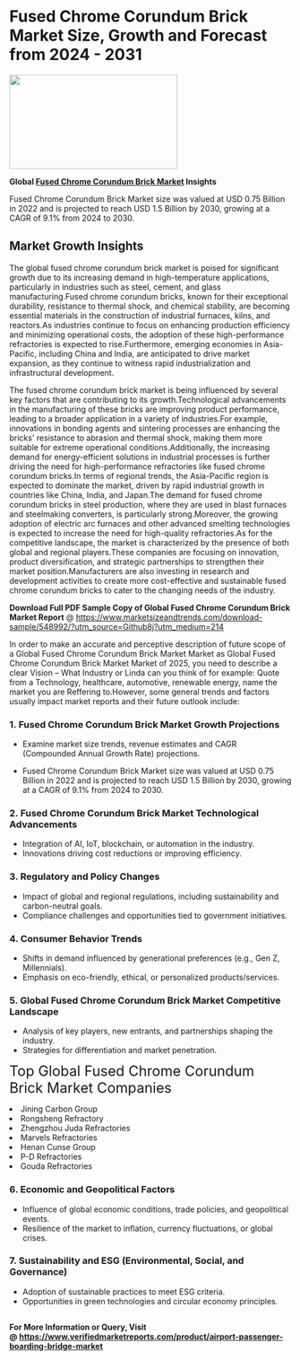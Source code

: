 <H1>Fused Chrome Corundum Brick Market Size, Growth and Forecast from 2024 - 2031</H1><img class="aligncenter size-medium wp-image-584254" src="https://thirdeyenews.in/wp-content/uploads/2024/09/Global-Market-Research-300x168.jpeg" alt="" width="300" height="168" /><p><strong>Global&nbsp;<a href="https://www.marketsizeandtrends.com/download-sample/548992/?utm_source=Github8j?utm_medium=214">Fused Chrome Corundum Brick Market</a> Insights</strong></p><p>Fused Chrome Corundum Brick Market size was valued at USD 0.75 Billion in 2022 and is projected to reach USD 1.5 Billion by 2030, growing at a CAGR of 9.1% from 2024 to 2030.</p><p><h2>Market Growth Insights</h2> <p>The global fused chrome corundum brick market is poised for significant growth due to its increasing demand in high-temperature applications, particularly in industries such as steel, cement, and glass manufacturing.Fused chrome corundum bricks, known for their exceptional durability, resistance to thermal shock, and chemical stability, are becoming essential materials in the construction of industrial furnaces, kilns, and reactors.As industries continue to focus on enhancing production efficiency and minimizing operational costs, the adoption of these high-performance refractories is expected to rise.Furthermore, emerging economies in Asia-Pacific, including China and India, are anticipated to drive market expansion, as they continue to witness rapid industrialization and infrastructural development. </p> <p>The fused chrome corundum brick market is being influenced by several key factors that are contributing to its growth.Technological advancements in the manufacturing of these bricks are improving product performance, leading to a broader application in a variety of industries.For example, innovations in bonding agents and sintering processes are enhancing the bricks' resistance to abrasion and thermal shock, making them more suitable for extreme operational conditions.Additionally, the increasing demand for energy-efficient solutions in industrial processes is further driving the need for high-performance refractories like fused chrome corundum bricks.In terms of regional trends, the Asia-Pacific region is expected to dominate the market, driven by rapid industrial growth in countries like China, India, and Japan.The demand for fused chrome corundum bricks in steel production, where they are used in blast furnaces and steelmaking converters, is particularly strong.Moreover, the growing adoption of electric arc furnaces and other advanced smelting technologies is expected to increase the need for high-quality refractories.As for the competitive landscape, the market is characterized by the presence of both global and regional players.These companies are focusing on innovation, product diversification, and strategic partnerships to strengthen their market position.Manufacturers are also investing in research and development activities to create more cost-effective and sustainable fused chrome corundum bricks to cater to the changing needs of the industry.</p><p><span class=""><strong>Download Full PDF Sample Copy of Global Fused Chrome Corundum Brick Market Report</strong> @ <a href="https://www.marketsizeandtrends.com/download-sample/548992/?utm_source=Github8j?utm_medium=214" target="_blank">https://www.marketsizeandtrends.com/download-sample/548992/?utm_source=Github8j?utm_medium=214</a></span></p><p>In order to make an accurate and perceptive description of future scope of a Global&nbsp;Fused Chrome Corundum Brick Market Market as Global&nbsp;Fused Chrome Corundum Brick Market Market of 2025, you need to describe a clear Vision &ndash; What Industry or Linda can you think of for example: Quote from a Technology, healthcare, automotive, renewable energy, name the market you are Reffering to.However, some general trends and factors usually impact market reports and their future outlook include:</p><h3>1.&nbsp;<strong>Fused Chrome Corundum Brick Market Growth Projections</strong></h3><ul><li>Examine market size trends, revenue estimates and CAGR (Compounded Annual Growth Rate) projections.</li><li><p>Fused Chrome Corundum Brick Market size was valued at USD 0.75 Billion in 2022 and is projected to reach USD 1.5 Billion by 2030, growing at a CAGR of 9.1% from 2024 to 2030.</p></li></ul><h3>2.&nbsp;<strong>Fused Chrome Corundum Brick Market Technological Advancements</strong></h3><ul><li>Integration of AI, IoT, blockchain, or automation in the industry.</li><li>Innovations driving cost reductions or improving efficiency.</li></ul><h3>3.&nbsp;<strong>Regulatory and Policy Changes</strong></h3><ul><li>Impact of global and regional regulations, including sustainability and carbon-neutral goals.</li><li>Compliance challenges and opportunities tied to government initiatives.</li></ul><h3>4.&nbsp;<strong>Consumer Behavior Trends</strong></h3><ul><li>Shifts in demand influenced by generational preferences (e.g., Gen Z, Millennials).</li><li>Emphasis on eco-friendly, ethical, or personalized products/services.</li></ul><h3>5.&nbsp;<strong>Global Fused Chrome Corundum Brick Market Competitive Landscape</strong></h3><ul><li>Analysis of key players, new entrants, and partnerships shaping the industry.</li><li>Strategies for differentiation and market penetration.</li></ul><p data-pm-slice="1 1 []"><span style="color: inherit; font-family: inherit; font-size: 25px;">Top Global Fused Chrome Corundum Brick Market Companies</span></p><div class="" data-test-id=""><p><li>Jining Carbon Group</li><li> Rongsheng Refractory</li><li> Zhengzhou Juda Refractories</li><li> Marvels Refractories</li><li> Henan Cunse Group</li><li> P-D Refractories</li><li> Gouda Refractories</li></p></div><h3>6.&nbsp;<strong>Economic and Geopolitical Factors</strong></h3><ul><li>Influence of global economic conditions, trade policies, and geopolitical events.</li><li>Resilience of the market to inflation, currency fluctuations, or global crises.</li></ul><h3>7.&nbsp;<strong>Sustainability and ESG (Environmental, Social, and Governance)</strong></h3><ul><li>Adoption of sustainable practices to meet ESG criteria.</li><li>Opportunities in green technologies and circular economy principles.</li></ul><h2><strong style="font-size: 14px;">For More Information or Query, Visit @&nbsp;</strong><a style="background-color: #ffffff; font-size: 14px;" href="https://www.marketsizeandtrends.com/report/fused-chrome-corundum-brick-market/" target="_blank">https://www.verifiedmarketreports.com/product/airport-passenger-boarding-bridge-market</a></h2>